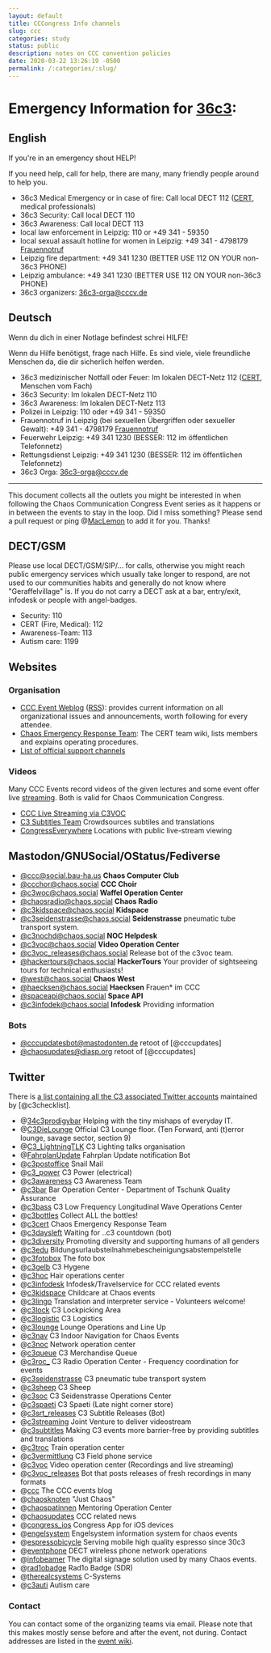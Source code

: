 ```yaml
---
layout: default
title: CCCongress Info channels
slug: ccc
categories: study
status: public
description: notes on CCC convention policies
date: 2020-03-22 13:26:19 -0500
permalink: /:categories/:slug/
---
```


# Emergency Information for [36c3][0]:

## English

If you're in an emergency shout HELP!

If you need help, call for help, there are many, many friendly people around to help you.

* 36c3 Medical Emergency or in case of fire: Call local DECT 112 ([CERT](https://cert.ccc.de), medical professionals)
* 36c3 Security: Call local DECT 110
* 36c3 Awareness: Call local DECT 113
* local law enforcement in Leipzig: 110 or +49 341 - 59350
* local sexual assault hotline for women in Leipzig: +49 341 - 4798179 [Frauennotruf](http://www.frauennotruf-leipzig.de/)
* Leipzig fire department: +49 341 1230 (BETTER USE 112 ON YOUR non-36c3 PHONE)
* Leipzig ambulance: +49 341 1230 (BETTER USE 112 ON YOUR non-36c3 PHONE)
* 36c3 organizers: [36c3-orga@cccv.de](mailto:36c3-orga@cccv.de)

## Deutsch

Wenn du dich in einer Notlage befindest schrei HILFE!

Wenn du Hilfe benötigst, frage nach Hilfe. Es sind viele, viele freundliche Menschen da, die dir sicherlich helfen werden.

* 36c3 medizinischer Notfall oder Feuer: Im lokalen DECT-Netz 112 ([CERT](https://cert.ccc.de), Menschen vom Fach)
* 36c3 Security: Im lokalen DECT-Netz 110
* 36c3 Awareness: Im lokalen DECT-Netz 113
* Polizei in Leipzig: 110 oder +49 341 - 59350
* Frauennotruf in Leipzig (bei sexuellen Übergriffen oder sexueller Gewalt): +49 341 - 4798179 [Frauennotruf](http://www.frauennotruf-leipzig.de/)
* Feuerwehr Leipzig: +49 341 1230 (BESSER: 112 im öffentlichen Telefonnetz)
* Rettungsdienst Leipzig: +49 341 1230 (BESSER: 112 im öffentlichen Telefonnetz)
* 36c3 Orga: [36c3-orga@cccv.de](mailto:36c3-orga@cccv.de)

[0]: https://events.ccc.de/category/36c3/ "36c3 Event BlogEmergency Information"

---


This document collects all the outlets you might be interested in when following the Chaos Communication Congress Event series as it happens or in between the events to stay in the loop.
Did I miss something? Please send a pull request or ping @[MacLemon] to add it for you. Thanks!

## DECT/GSM

Please use local DECT/GSM/SIP/… for calls, otherwise you might reach public emergency services which usually take longer to respond, are not used to our communities habits and generally do not know where "Geraffelvillage" is. If you do not carry a DECT ask at a bar, entry/exit, infodesk or people with angel-badges.

- Security: 110
- CERT (Fire, Medical): 112
- Awareness-Team: 113
- Autism care: 1199

## Websites


### Organisation
- [CCC Event Weblog](https://events.ccc.de/) ([RSS](https://events.ccc.de/feed/)): provides current information on all
  organizational issues and announcements, worth following for every attendee.
- [Chaos Emergency Response Team](https://cert.ccc.de/): The CERT team wiki, lists members and explains operating
  procedures.
- [List of official support channels](https://help.ccc.de/index.en.html)


### Videos
Many CCC Events record videos of the given lectures and some event offer live [streaming]. Both is valid for Chaos Communication Congress.

- [CCC Live Streaming via C3VOC](https://streaming.media.ccc.de/)
- [C3 Subtitles Team](https://c3subtitles.de/) Crowdsources subtiles and translations
- [CongressEverywhere](https://events.ccc.de/congress/2017/wiki/Congress_Everywhere) Locations with public live-stream viewing


## Mastodon/GNUSocial/OStatus/Fediverse
- [@ccc@social.bau-ha.us](https://social.bau-ha.us/@ccc) **Chaos Computer Club**
- [@ccchor@chaos.social](https://chaos.social/@ccchor) **CCC Choir**
- [@c3woc@chaos.social](https://chaos.social/@c3woc) **Waffel Operation Center**
- [@chaosradio@chaos.social](https://chaos.social/@chaosradio) **Chaos Radio**
- [@c3kidspace@chaos.social](https://chaos.social/@c3kidspace) **Kidspace**
- [@c3seidenstrasse@chaos.social](https://chaos.social/@c3seidenstrasse) **Seidenstrasse** pneumatic tube transport system.
- [@c3nochd@chaos.social](https://chaos.social/@c3nochd) **NOC Helpdesk**
- [@c3voc@chaos.social](https://chaos.social/@c3voc) **Video Operation Center**
- [@c3voc_releases@chaos.social](https://chaos.social/@c3voc_releases) Release bot of the c3voc team.
- [@hackertours@chaos.social](https://chaos.social/@hackertours) **HackerTours** Your provider of sightseeing tours for technical enthusiasts!
- [@west@chaos.social](https://chaos.social/@west) **Chaos West**
- [@haecksen@chaos.social](https://chaos.social/@haecksen) **Haecksen** Frauen* im CCC
- [@spaceapi@chaos.social](https://chaos.social/@spaceapi) **Space API**
- [@c3infodek@chaos.social](https://chaos.social/@c3infodek) **Infodesk** Providing information

### Bots
- [@cccupdatesbot@mastodonten.de](https://mastodonten.de/@cccupdatesbot) retoot of [@cccupdates]
- [@chaosupdates@diasp.org](https://diasp.org/u/chaosupdates) retoot of [@cccupdates]

## Twitter

There is [a list containing all the C3 associated Twitter accounts][twitterlist] maintained by [@c3checklist].

- @[34c3prodigybar] Helping with the tiny mishaps of everyday IT.
- @[C3DieLounge] Official C3 Lounge floor. (Ten Forward, anti (t)error lounge, savage sector, section 9)
- @[C3_LightningTLK] C3 Lighting talks organisation
- @[FahrplanUpdate] Fahrplan Update notification Bot
- @[c3postoffice] Snail Mail
- @[c3_power] C3 Power (electrical)
- @[c3awareness] C3 Awareness Team
- @[c3bar] Bar Operation Center - Department of Tschunk Quality Assurance
- @[c3bass] C3 Low Frequency Longitudinal Wave Operations Center
- @[c3bottles] Collect ALL the bottles!
- @[c3cert] Chaos Emergency Response Team
- @[c3daysleft] Waiting for ..c3 countdown (bot)
- @[c3diversity] Promoting diversity and supporting humans of all genders
- @[c3edu] Bildungsurlaubsteilnahmebescheinigungsabstempelstelle
- @[c3fotobox] The foto box
- @[c3gelb] C3 Hygene
- @[c3hoc] Hair operations center
- @[c3infodesk] Infodesk/Travelservice for CCC related events
- @[c3kidspace] Childcare at Chaos events
- @[c3lingo] Translation and interpreter service - Volunteers welcome!
- @[c3lock] C3 Lockpicking Area
- @[c3logistic] C3 Logistics
- @[c3lounge] Lounge Operations and Line Up
- @[c3nav] C3 Indoor Navigation for Chaos Events
- @[c3noc] Network operation center
- @[c3queue] C3 Merchandise Queue
- @[c3roc_] C3 Radio Operation Center - Frequency coordination for events
- @[c3seidenstrasse] C3 pneumatic tube transport system
- @[c3sheep] C3 Sheep
- @[c3soc] C3 Seidenstrasse Operations Center
- @[c3spaeti] C3 Spaeti (Late night corner store)
- @[c3srt_releases] C3 Subtitle Releases (Bot)
- @[c3streaming] Joint Venture to deliver videostream
- @[c3subtitles] Making C3 events more barrier-free by providing subtitles and translations
- @[c3troc] Train operation center
- @[c3vermittlung] C3 Field phone service
- @[c3voc] Video operation center (Recordings and live streaming)
- @[c3voc_releases] Bot that posts releases of fresh recordings in many formats
- @[ccc] The CCC events blog
- @[chaosknoten] "Just Chaos"
- @[chaospatinnen] Mentoring Operation Center
- @[chaosupdates] CCC related news
- @[congress_ios] Congress App for iOS devices
- @[engelsystem] Engelsystem information system for chaos events
- @[espressobicycle] Serving mobile high quality espresso since 30c3
- @[eventphone] DECT wireless phone network operations
- @[infobeamer] The digital signage solution used by many Chaos events.
- @[rad1obadge] Rad1o Badge (SDR)
- @[therealcsystems] C-Systems
- @[c3auti] Autism care


[RSS]:https://en.wikipedia.org/wiki/Rss "Wikipedia: RSS"
[Streaming]:https://streaming.media.ccc.de/ "C3VOC Streaming - LIVE!"

### Contact
You can contact some of the organizing teams via email. Please note that this makes mostly sense before and after the
event, not during. Contact addresses are listed in the [event wiki](https://events.ccc.de/congress/2016/wiki/Static:Contact).

[34c3prodigybar]:https://twitter.com/34c3prodigybar "Trying to help you out with Linux-ISOs, Powerbricks, Adaptors and connecting you to those who can assist you."
[C3DieLounge]:https://twitter.com/c3dielounge "Official C3 Lounge Floor"
[C3_LightningTLK]:https://twitter.com/c3_lightningtlk "C3 lightning talks organisation"
[FahrplanUpdate]:https://twitter.com/FahrplanUpdate "C3 Fahrplan Update notification bot"
[MacLemon]:https://twitter.com/MacLemon "MacLemon"
[c3postoffice]:https://twitter.com/c3postoffice "Snail Mail Delivery at C3 events"
[c3_power]:https://twitter.com/c3_power "Power supply for events and installations"
[c3awareness]:https://twitter.com/c3awareness "C3 Awareness Team"
[c3bar]:https://twitter.com/c3bar "Bar Operation Center - Department of Tschunk Quality Assurance"
[c3bass]:https://twitter.com/c3bass "C3 Low Frequency Longitudinal Wave Operations Center"
[c3bottles]:https://twitter.com/c3bottles "Collect ALL the bottles"
[c3cert]:https://twitter.com/c3cert "Chaos Emergency Response Team"
[c3checklist]:https://twitter.com/c3checklist "Twitter Lists for C3 Chaos associated accounts"
[c3daysleft]:https://twitter.com/c3daysleft "Friendly Countdown bot to the next Chaos Communication Congress"
[c3diversity]:https://twitter.com/c3diversity "Promoting diversity and supporting humans of all genders"
[c3edu]:https://twitter.com/@c3edu "Bildungsurlaubsteilnahmebescheinigungsabstempelstelle"
[c3fotobox]:https://twitter.com/c3fotobox "A box, taking fotos"
[c3gelb]:https://twitter.com/c3gelb "C3 hygene team"
[c3hoc]:https://twitter.com/c3hoc "Hair operations center"
[c3infodesk]:https://twitter.com/c3infodesk "Infodesk/Travelservice for CCC related events"
[c3kidspace]:https://twitter.com/c3kidspace "C3 Kidspace"
[c3lingo]:https://twitter.com/c3lingo "Translation and interpreter service"
[c3lock]:https://twitter.com/c3lock "C3 Lockpicking Area"
[c3logistic]:https://twitter.com/c3logistic "C3 logistics"
[c3lounge]:https://twitter.com/c3lounge "Lounge Operations and Line Up"
[c3nav]:https://twitter.com/c3nav "C3 Indoor Navigation for Chaos Events"
[c3noc]:https://twitter.com/c3noc "C3 network operation center"
[c3queue]:https://twitter.com/c3queue "C3 Merchandise Queue"
[c3roc_]:https://twitter.com/c3roc_ "Radio Operation Center - Frequency coordination for events"
[c3seidenstrasse]:https://twitter.com/c3seidenstrasse "C3 pneumatic tube transport system"
[c3sheep]:https://twitter.com/c3sheep "The C3 writer's sheep. Yes, a sheep."
[c3soc]:https://twitter.com/c3soc "C3 Seidenstrasse Operations at Events"
[c3spaeti]:https://twitter.com/c3spaeti "C3 Spaeti - Late night corner store"
[c3srt_releases]:https://twitter.com/c3srt_releases "C3 Subtitles Release Info (Bot)"
[c3streaming]:https://twitter.com/c3streaming "Joint Venture to deliver videostream"
[c3subtitles]:https://twitter.com/c3subtitles "Making C3 events more barrier-free by providing subtitles and translations"
[c3troc]:https://twitter.com/c3troc "C3 Train operation center"
[c3vermittlung]:https://twitter.com/c3vermittlung "C3 field phone service"
[c3voc]:https://twitter.com/c3voc "C3 video operation center"
[c3voc_releases]:https://twitter.com/c3voc_releases "C3 video operation center - New releases Bot"
[ccc]:https://twitter.com/ccc "The CCC events blog"
[chaosknoten]:https://twitter.com/chaosknoten "Kabelsalat ist gesund!"
[chaospatinnen]:https://twitter.com/chaospatinnen "Mentoring Operation Center"
[chaosupdates]:https://twitter.com/chaosupdates "CCC related news"
[congress_ios]:https://twitter.com/congress_ios "Congress App for iOS devices"
[engelsystem]:https://twitter.com/engelsystem "Engelsystem information system for chaos events"
[espressobicycle]:https://twitter.com/espressobicycle "Transparent and fair from bean producer to espresso afficionado"
[eventphone]:https://twitter.com/eventphone "DECT wireless phone network operations"
[infobeamer]:https://twitter.com/infobeamer "The digital signage solution used by many Chaos events."
[rad1obadge]:https://twitter.com/rad1obadge "Rad1o Badge (SDR)"
[therealcsystems]:https://twitter.com/therealcsystems "C-Systems"
[c3auti]:https://twitter.com/c3auti "C3 Autism Care"
[twitterlist]:https://twitter.com/C3Checklist/lists "C3 Chaos Event Lists and other Chaos related Twitter Accounts.CCCongress Info channels"
